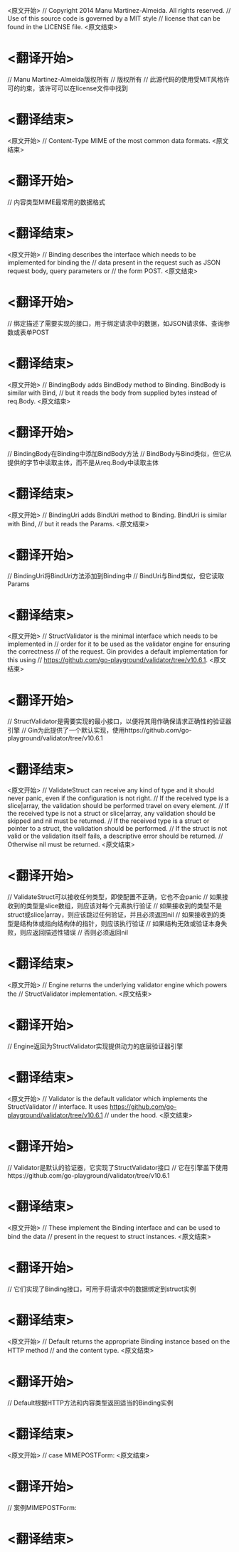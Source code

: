 
<原文开始>
// Copyright 2014 Manu Martinez-Almeida. All rights reserved.
// Use of this source code is governed by a MIT style
// license that can be found in the LICENSE file.
<原文结束>

# <翻译开始>
// Manu Martinez-Almeida版权所有
// 版权所有
// 此源代码的使用受MIT风格许可的约束，该许可可以在license文件中找到
# <翻译结束>


<原文开始>
// Content-Type MIME of the most common data formats.
<原文结束>

# <翻译开始>
// 内容类型MIME最常用的数据格式
# <翻译结束>


<原文开始>
// Binding describes the interface which needs to be implemented for binding the
// data present in the request such as JSON request body, query parameters or
// the form POST.
<原文结束>

# <翻译开始>
// 绑定描述了需要实现的接口，用于绑定请求中的数据，如JSON请求体、查询参数或表单POST
# <翻译结束>


<原文开始>
// BindingBody adds BindBody method to Binding. BindBody is similar with Bind,
// but it reads the body from supplied bytes instead of req.Body.
<原文结束>

# <翻译开始>
// BindingBody在Binding中添加BindBody方法
// BindBody与Bind类似，但它从提供的字节中读取主体，而不是从req.Body中读取主体
# <翻译结束>


<原文开始>
// BindingUri adds BindUri method to Binding. BindUri is similar with Bind,
// but it reads the Params.
<原文结束>

# <翻译开始>
// BindingUri将BindUri方法添加到Binding中
// BindUri与Bind类似，但它读取Params
# <翻译结束>


<原文开始>
// StructValidator is the minimal interface which needs to be implemented in
// order for it to be used as the validator engine for ensuring the correctness
// of the request. Gin provides a default implementation for this using
// https://github.com/go-playground/validator/tree/v10.6.1.
<原文结束>

# <翻译开始>
// StructValidator是需要实现的最小接口，以便将其用作确保请求正确性的验证器引擎
// Gin为此提供了一个默认实现，使用https://github.com/go-playground/validator/tree/v10.6.1
# <翻译结束>


<原文开始>
	// ValidateStruct can receive any kind of type and it should never panic, even if the configuration is not right.
	// If the received type is a slice|array, the validation should be performed travel on every element.
	// If the received type is not a struct or slice|array, any validation should be skipped and nil must be returned.
	// If the received type is a struct or pointer to a struct, the validation should be performed.
	// If the struct is not valid or the validation itself fails, a descriptive error should be returned.
	// Otherwise nil must be returned.
<原文结束>

# <翻译开始>
// ValidateStruct可以接收任何类型，即使配置不正确，它也不会panic
// 如果接收到的类型是slice数组，则应该对每个元素执行验证
// 如果接收到的类型不是struct或slice|array，则应该跳过任何验证，并且必须返回nil
// 如果接收到的类型是结构体或指向结构体的指针，则应该执行验证
// 如果结构无效或验证本身失败，则应返回描述性错误
// 否则必须返回nil
# <翻译结束>


<原文开始>
	// Engine returns the underlying validator engine which powers the
	// StructValidator implementation.
<原文结束>

# <翻译开始>
// Engine返回为StructValidator实现提供动力的底层验证器引擎
# <翻译结束>


<原文开始>
// Validator is the default validator which implements the StructValidator
// interface. It uses https://github.com/go-playground/validator/tree/v10.6.1
// under the hood.
<原文结束>

# <翻译开始>
// Validator是默认的验证器，它实现了StructValidator接口
// 它在引擎盖下使用https://github.com/go-playground/validator/tree/v10.6.1
# <翻译结束>


<原文开始>
// These implement the Binding interface and can be used to bind the data
// present in the request to struct instances.
<原文结束>

# <翻译开始>
// 它们实现了Binding接口，可用于将请求中的数据绑定到struct实例
# <翻译结束>


<原文开始>
// Default returns the appropriate Binding instance based on the HTTP method
// and the content type.
<原文结束>

# <翻译开始>
// Default根据HTTP方法和内容类型返回适当的Binding实例
# <翻译结束>


<原文开始>
// case MIMEPOSTForm:
<原文结束>

# <翻译开始>
// 案例MIMEPOSTForm:
# <翻译结束>

